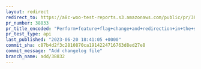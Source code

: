 ```yaml
---
layout: redirect
redirect_to: https://a8c-woo-test-reports.s3.amazonaws.com/public/pr/38833/api/index.html
pr_number: 38833
pr_title_encoded: "Perform+feature+flag+change+and+redirection+in+the+same+request"
pr_test_type: api
last_published: "2023-06-20 18:41:05 +0000"
commit_sha: c87b4d2f3c2810870ca1914224716763d8ed27e8
commit_message: "Add changelog file"
branch_name: add/38832
---
```

